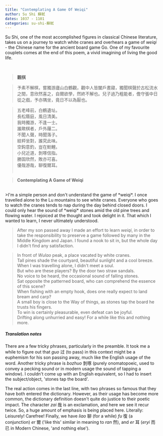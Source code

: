 ```yaml
---
title: "Contemplating A Game Of Weiqi"
author: Su Shi 蘇軾
dates: 1037 - 1101
categories: su-shi-蘇軾
---
```

Su Shi, one of the most accomplished figures in classical Chinese literature, takes us on a journey to watch white cranes and overhears a game of *weiqi*<!--more--> - the Chinese name for the ancient board game Go. One of my favourite couplets comes at the end of this poem, a vivid imagining of living the good life.
  
<br>
  
>**觀棋**

  
>予素不解棋，嘗獨游廬山白鶴觀，觀中人皆闔戶晝寢，獨聞棋聲於古松流水之間，意欣然喜之，自爾欲學，然終不解也。兒子過乃粗能者，儋守張中日從之戲，予亦隅坐，竟日不以為厭也。
  
>五老峰前，白鶴遺址。<br>
>長松蔭庭，風日清美。<br>
>我時獨游，不逢一士。<br>
>誰歟棋者，戶外屨二。<br>
>不聞人聲，時聞落子。<br>
>紋枰坐對，誰究此味。<br>
>空鈎意釣，豈在魴鯉。<br>
>小兒近道，剝啄信指。<br>
>勝固欣然，敗亦可喜。<br>
>優哉游哉，聊復爾耳。<br> <br>

>**Contemplating A Game of Weiqi**
<br>      
>I'm a simple person and don't understand the game of *weiqi*. I once travelled alone to the Lu mountains to see white cranes. Everyone who goes to watch the cranes tends to nap during the day behind closed doors. I could only hear the sound of *weiqi* stones amid the old pine trees and flowing water. I rejoiced at the thought and took delight in it. That which I wanted to learn, I never ultimately understood. 
    
>After my son passed away I made an effort to learn *weiqi*, in order to take the responsibility to preserve a game followed by many in the Middle Kingdom and Japan. I found a nook to sit in, but the whole day I didn't find any satisfaction.
    
>In front of *Wulao* peak, a place vacated by white cranes. <br>
>Tall pines shade the courtyard, beautiful sunlight and a cool breeze. <br>
>When I was travelling alone, I didn't meet a soul. <br>
>But who are these players? By the door two straw sandals. <br>
>No voice to be heard, the occasional sound of falling stones. <br>
>Sat opposite the patterned board, who can comprehend the essence of this scene? <br>
>When fishing with an empty hook, does one really expect to land bream and carp? <br>
>A small boy is close to the Way of things, as stones tap the board he trusts his fingers. <br>
>To win is certainly pleasurable, even defeat can be joyful. <br>
>Drifting along unhurried and easy! For a while like this and nothing more. <br>

##### Translation notes

There are a few tricky phrases, particularly in the preamble. It took me a while to figure out that *guo* 过 (to pass) in this context might be a euphemism for his son passing away, much like the English usage of the word. Another tricky phrase is *bozhuo* 剝啄 (purely onomatopoeic, used to convey a pecking sound or in modern usage the sound of tapping a window). I couldn't come up with an English equivalent, so I had to insert the subject/object, 'stones tap the board'. <br>

The real action comes in the last line, with two phrases so famous that they have both entered the dictionary. However, as their usage has become more common, the dictionary definition doesn't quite do justice to their poetic impact. The character *zai* 哉 is an exclamation, and here we see it recur twice. So, a huge amount of emphasis is being placed here. Literally: Leisurely! Carefree! Finally, we have *liao* 聊 (for a while) *fu* 復 (a conjunction) *er* 爾 ('like this' similar in meaning to *ran* 然), and *er* 耳 (*eryi* 而已 in Modern Chinese, 'and nothing else').